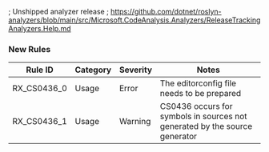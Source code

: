 ﻿; Unshipped analyzer release
; https://github.com/dotnet/roslyn-analyzers/blob/main/src/Microsoft.CodeAnalysis.Analyzers/ReleaseTrackingAnalyzers.Help.md


### New Rules

Rule ID | Category | Severity | Notes
--------|----------|----------|--------------------
RX_CS0436_0 | Usage |  Error | The editorconfig file needs to be prepared
RX_CS0436_1 | Usage |  Warning | CS0436 occurs for symbols in sources not generated by the source generator
